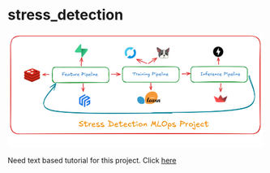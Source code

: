 # stress_detection

![alt text](image.png)

Need text based tutorial for this project. Click [here](https://publish.obsidian.md/biased/Personal+Projects/Minimal+MLOps+1/1.+Problem)